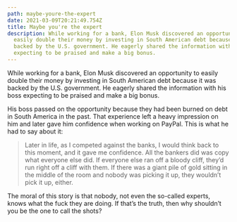 ```yaml
---
path: maybe-youre-the-expert
date: 2021-03-09T20:21:49.754Z
title: Maybe you're the expert
description: While working for a bank, Elon Musk discovered an opportunity to
  easily double their money by investing in South American debt because it was
  backed by the U.S. government. He eagerly shared the information with his boss
  expecting to be praised and make a big bonus.
---
```

While working for a bank, Elon Musk discovered an opportunity to easily double their money by investing in South American debt because it was backed by the U.S. government. He eagerly shared the information with his boss expecting to be praised and make a big bonus.

His boss passed on the opportunity because they had been burned on debt in South America in the past. That experience left a heavy impression on him and later gave him confidence when working on PayPal. This is what he had to say about it:

> Later in life, as I competed against the banks, I would think back to this moment, and it gave me confidence. All the bankers did was copy what everyone else did. If everyone else ran off a bloody cliff, they’d run right off a cliff with them. If there was a giant pile of gold sitting in the middle of the room and nobody was picking it up, they wouldn’t pick it up, either.

The moral of this story is that nobody, not even the so-called experts, knows what the fuck they are doing. If that’s the truth, then why shouldn’t you be the one to call the shots?
